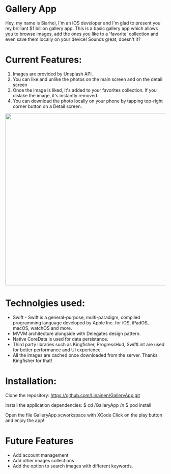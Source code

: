 # Gallery App

Hey, my name is Siarhei, I'm an iOS developer and I'm glad to present you my brilliant $1 billion gallery app.
This is a basic gallery app which allows you to browse images, add the ones you like to a 'favorite' collection and even
save them locally on your device! Sounds great, doesn't it?

# Current Features:
1. Images are provided by Unsplash API.
2. You can like and unlike the photos on the main screen and on the detail screen
3. Once the image is liked, it's added to your favorites collection. If you dislake the image, it's instantly removed.
4. You can download the photo locally on your phone by tapping top-right corner button on a Detail screen.

<a href="url"><img src="https://github.com/Linainen/GalleryApp/assets/98283252/f908219b-06c4-4249-beed-1e01c65f8c77" align="center" height="540" width="750" ></a>

# Technolgies used:
* Swift - Swift is a general-purpose, multi-paradigm, compiled programming language developed by Apple Inc. for iOS, iPadOS, macOS, watchOS and more.
* MVVM architecture alongside with Delegates design pattern.
* Native CoreData is used for data persistance.
* Third party libraries such as Kingfisher, ProgressHud, SwiftLint are used for better performance and UI experience.
* All the images are cached once downloaded from the server. Thanks Kingfisher for that!

# Installation:
Clone the repository:
https://github.com/Linainen/GalleryApp.git

Install the application dependencies:
$ cd /GalleryApp /n
$ pod install

Open the file GalleryApp.xcworkspace with XCode
Click on the play button and enjoy the app!

# Future Features
* Add account management
* Add other images collections
* Add the option to search images with different keywords.
